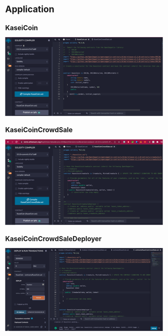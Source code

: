 # Application

## KaseiCoin
![KaseiCoin Token](./21-1.png)

## KaseiCoinCrowdSale
![KaseiCoinCrowdSale ](./21-2.png)


## KaseiCoinCrowdSaleDeployer
![KaseiCoinCrowdSale Deployer](./21-3.png)


